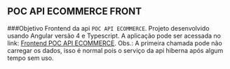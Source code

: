 ## POC API ECOMMERCE FRONT

###Objetivo
Frontend da api `POC API ECOMMERCE`. Projeto desenvolvido usando Angular versão 4 e Typescript.
A aplicação pode ser acessada no link: [Frontend POC API ECOMMERCE](https://poc-api-ecommerce-front.herokuapp.com/).
Obs.: A primeira chamada pode não carregar os dados, isso é normal pois o serviço da api hiberna após algum tempo sem uso.
